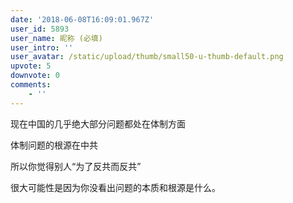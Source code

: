 ```yaml
---
date: '2018-06-08T16:09:01.967Z'
user_id: 5893
user_name: 昵称 (必填)
user_intro: ''
user_avatar: /static/upload/thumb/small50-u-thumb-default.png
upvote: 5
downvote: 0
comments:
    - ''
---
```


现在中国的几乎绝大部分问题都处在体制方面

体制问题的根源在中共

所以你觉得别人“为了反共而反共”

很大可能性是因为你没看出问题的本质和根源是什么。
